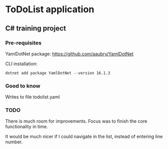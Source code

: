 # ToDoList application
## C# training project

### Pre-requisites

YamlDotNet package: 
https://github.com/aaubry/YamlDotNet

CLI installation:

```
dotnet add package YamlDotNet --version 16.1.3
```

### Good to know

Writes to file todolist.yaml

### TODO

There is much room for improvements. Focus was to finish the core functionality in time.

It would be much nicer if I could navigate in the list, instead of entering line number.

